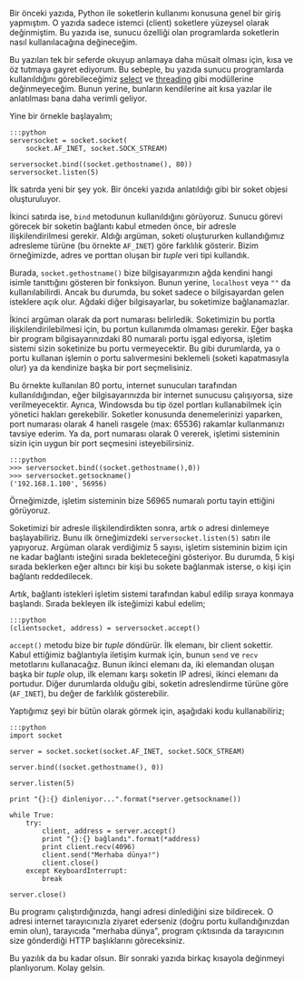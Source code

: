 <!--
.. date: 2012-08-18 13:03:00
.. title: Python ile soketler - 2
.. slug: soket-socket-2
.. description: Python ile soket programcılığı yapmak konusundaki bu yazıda, bir portu dinleme ve bu port ile veri alışverişi yapma konusu anlatılıyor.
-->

Bir önceki yazıda, Python ile soketlerin kullanımı konusuna genel bir
giriş yapmıştım. O yazıda sadece istemci (client) soketlere yüzeysel
olarak değinmiştim. Bu yazıda ise, sunucu özelliği olan programlarda
soketlerin nasıl kullanılacağına değineceğim.

Bu yazıları tek bir seferde okuyup anlamaya daha müsait olması için,
kısa ve öz tutmaya gayret ediyorum. Bu sebeple, bu yazıda sunucu
programlarda kullanıldığını görebileceğimiz [select][] ve
[threading][] gibi modüllerine değinmeyeceğim. Bunun yerine, bunların
kendilerine ait kısa yazılar ile anlatılması bana daha verimli geliyor. <!-- TEASER_END -->

Yine bir örnekle başlayalım;

    :::python
    serversocket = socket.socket(
        socket.AF_INET, socket.SOCK_STREAM)
    
    serversocket.bind((socket.gethostname(), 80))
    serversocket.listen(5)

İlk satırda yeni bir şey yok. Bir önceki yazıda anlatıldığı gibi bir
soket objesi oluşturuluyor. 

İkinci satırda ise, `bind` metodunun kullanıldığını görüyoruz. Sunucu
görevi görecek bir soketin bağlantı kabul etmeden önce, bir adresle
ilişkilendirilmesi gerekir. Aldığı argüman, soketi oluştururken
kullandığımız adresleme türüne (bu örnekte `AF_INET`) göre farklılık
gösterir. Bizim örneğimizde, adres ve porttan oluşan bir *tuple* veri
tipi kullandık.

Burada, `socket.gethostname()` bize bilgisayarımızın ağda kendini hangi
isimle tanıttığını gösteren bir fonksiyon. Bunun yerine, `localhost`
veya `""` da kullanılabilirdi. Ancak bu durumda, bu soket sadece o
bilgisayardan gelen isteklere açık olur. Ağdaki diğer bilgisayarlar, bu
soketimize bağlanamazlar.

İkinci argüman olarak da port numarası belirledik. Soketimizin bu portla
ilişkilendirilebilmesi için, bu portun kullanımda olmaması gerekir. Eğer
başka bir program bilgisayarınızdaki 80 numaralı portu işgal ediyorsa,
işletim sistemi sizin soketinize bu portu vermeyecektir. Bu gibi
durumlarda, ya o portu kullanan işlemin o portu salıvermesini beklemeli
(soketi kapatmasıyla olur) ya da kendinize başka bir port seçmelisiniz.

Bu örnekte kullanılan 80 portu, internet sunucuları tarafından
kullanıldığından, eğer bilgisayarınızda bir internet sunucusu
çalışıyorsa, size verilmeyecektir. Ayrıca, Windowsda bu tip özel
portları kullanabilmek için yönetici hakları gerekebilir. Soketler
konusunda denemelerinizi yaparken, port numarası olarak 4 haneli rasgele
(max: 65536) rakamlar kullanmanızı tavsiye ederim. Ya da, port numarası
olarak 0 vererek, işletimi sisteminin sizin için uygun bir port
seçmesini isteyebilirsiniz.

    :::python
    >>> serversocket.bind((socket.gethostname(),0))
    >>> serversocket.getsockname()
    ('192.168.1.100', 56956)

Örneğimizde, işletim sisteminin bize 56965 numaralı portu tayin ettiğini
görüyoruz.

Soketimizi bir adresle ilişkilendirdikten sonra, artık o adresi
dinlemeye başlayabiliriz. Bunu ilk örneğimizdeki
`serversocket.listen(5)` satırı ile yapıyoruz. Argüman olarak verdiğimiz
5 sayısı, işletim sisteminin bizim için ne kadar bağlantı isteğini
sırada bekleteceğini gösteriyor. Bu durumda, 5 kişi sırada beklerken
eğer altıncı bir kişi bu sokete bağlanmak isterse, o kişi için bağlantı
reddedilecek.

Artık, bağlantı istekleri işletim sistemi tarafından kabul edilip sıraya
konmaya başlandı. Sırada bekleyen ilk isteğimizi kabul edelim;

    :::python
    (clientsocket, address) = serversocket.accept()

`accept()` metodu bize bir *tuple* döndürür. İlk elemanı, bir client
sokettir. Kabul ettiğimiz bağlantıyla iletişim kurmak için, bunun `send`
ve `recv` metotlarını kullanacağız. Bunun ikinci elemanı da, iki
elemandan oluşan başka bir *tuple* olup, ilk elemanı karşı soketin IP
adresi, ikinci elemanı da portudur. Diğer durumlarda olduğu gibi,
soketin adreslendirme türüne göre (`AF_INET`), bu değer de farklılık
gösterebilir.

Yaptığımız şeyi bir bütün olarak görmek için, aşağıdaki kodu
kullanabiliriz;

    :::python
    import socket
    
    server = socket.socket(socket.AF_INET, socket.SOCK_STREAM)
    
    server.bind((socket.gethostname(), 0))
    
    server.listen(5)
    
    print "{}:{} dinleniyor...".format(*server.getsockname())
    
    while True:
        try:
            client, address = server.accept()
            print "{}:{} bağlandı".format(*address)
            print client.recv(4096)
            client.send("Merhaba dünya!")
            client.close()
        except KeyboardInterrupt:
            break
    
    server.close()

Bu programı çalıştırdığınızda, hangi adresi dinlediğini size bildirecek.
O adresi internet tarayıcınızla ziyaret ederseniz (doğru portu
kullandığınızdan emin olun), tarayıcıda "merhaba dünya", program
çıktısında da tarayıcının size gönderdiği HTTP başlıklarını
göreceksiniz.

Bu yazılık da bu kadar olsun. Bir sonraki yazıda birkaç kısayola
değinmeyi planlıyorum. Kolay gelsin.

  [select]: http://docs.python.org/library/select.html
    "Python select modülü"
  [threading]: http://docs.python.org/library/threading.html
    "Python threading modülü"